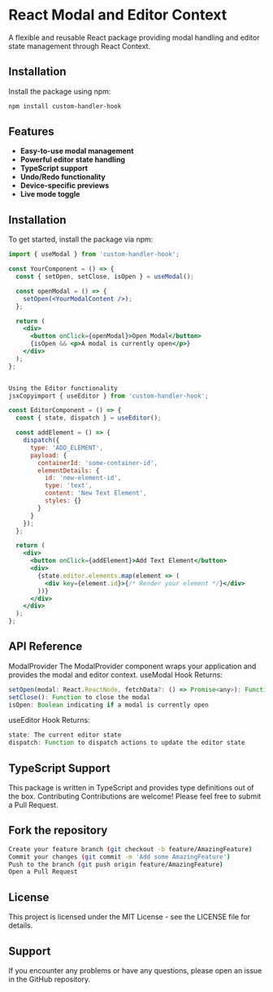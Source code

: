 # React Modal and Editor Context

A flexible and reusable React package providing modal handling and editor state management through React Context.

## Installation

Install the package using npm:
```bash
npm install custom-handler-hook
```

## Features

- **Easy-to-use modal management**
- **Powerful editor state handling**
- **TypeScript support**
- **Undo/Redo functionality**
- **Device-specific previews**
- **Live mode toggle**

## Installation

To get started, install the package via npm:


```jsx
import { useModal } from 'custom-handler-hook';

const YourComponent = () => {
  const { setOpen, setClose, isOpen } = useModal();

  const openModal = () => {
    setOpen(<YourModalContent />);
  };

  return (
    <div>
      <button onClick={openModal}>Open Modal</button>
      {isOpen && <p>A modal is currently open</p>}
    </div>
  );
};


Using the Editor functionality
jsxCopyimport { useEditor } from 'custom-handler-hook';

const EditorComponent = () => {
  const { state, dispatch } = useEditor();

  const addElement = () => {
    dispatch({
      type: 'ADD_ELEMENT',
      payload: {
        containerId: 'some-container-id',
        elementDetails: {
          id: 'new-element-id',
          type: 'text',
          content: 'New Text Element',
          styles: {}
        }
      }
    });
  };

  return (
    <div>
      <button onClick={addElement}>Add Text Element</button>
      <div>
        {state.editor.elements.map(element => (
          <div key={element.id}>{/* Render your element */}</div>
        ))}
      </div>
    </div>
  );
};

```
## API Reference
ModalProvider
The ModalProvider component wraps your application and provides the modal and editor context.
useModal Hook
Returns:

```jsx
setOpen(modal: React.ReactNode, fetchData?: () => Promise<any>): Function to open a modal
setClose(): Function to close the modal
isOpen: Boolean indicating if a modal is currently open
```

useEditor Hook
Returns:

```jsx
state: The current editor state
dispatch: Function to dispatch actions to update the editor state
```

## TypeScript Support
This package is written in TypeScript and provides type definitions out of the box.
Contributing
Contributions are welcome! Please feel free to submit a Pull Request.

## Fork the repository

```bash
Create your feature branch (git checkout -b feature/AmazingFeature)
Commit your changes (git commit -m 'Add some AmazingFeature')
Push to the branch (git push origin feature/AmazingFeature)
Open a Pull Request
```


## License

This project is licensed under the MIT License - see the LICENSE file for details.

## Support
If you encounter any problems or have any questions, please open an issue in the GitHub repository.


